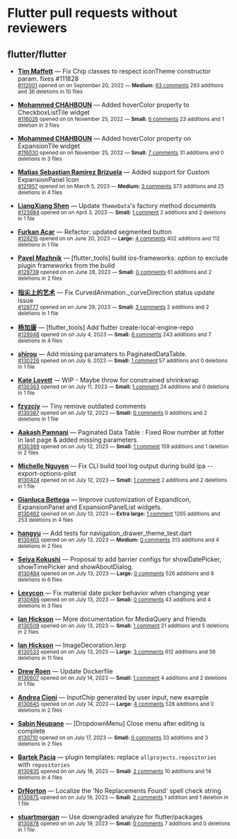 # Flutter pull requests without reviewers

## flutter/flutter

* **[Tim Maffett](https://github.com/timmaffett)** &mdash; Fix Chip classes to respect iconTheme constructor param. fixes #111828<br />
    <sub>[#112001](https://github.com/flutter/flutter/pull/112001) opened on on September 20, 2022 &mdash; **Medium:** [63 comments](https://github.com/flutter/flutter/pull/112001) 293 additions and 36 deletions in 10 files</sub><br />

* **[Mohammed  CHAHBOUN](https://github.com/M97Chahboun)** &mdash; Added hoverColor property to CheckboxListTile widget<br />
    <sub>[#116026](https://github.com/flutter/flutter/pull/116026) opened on on November 25, 2022 &mdash; **Small:** [6 comments](https://github.com/flutter/flutter/pull/116026) 23 additions and 1 deletion in 3 files</sub><br />

* **[Mohammed  CHAHBOUN](https://github.com/M97Chahboun)** &mdash; Added hoverColor property on ExpansionTile widget<br />
    <sub>[#116030](https://github.com/flutter/flutter/pull/116030) opened on on November 25, 2022 &mdash; **Small:** [7 comments](https://github.com/flutter/flutter/pull/116030) 31 additions and 0 deletions in 3 files</sub><br />

* **[Matias Sebastian Ramirez Brizuela](https://github.com/ramirezsebas)** &mdash; Added support for Custom ExpansionPanel Icon<br />
    <sub>[#121957](https://github.com/flutter/flutter/pull/121957) opened on on March 5, 2023 &mdash; **Medium:** [3 comments](https://github.com/flutter/flutter/pull/121957) 373 additions and 25 deletions in 4 files</sub><br />

* **[LiangXiang Shen](https://github.com/kj415j45)** &mdash; Update `ThemeData`'s factory method documents<br />
    <sub>[#123984](https://github.com/flutter/flutter/pull/123984) opened on on April 3, 2023 &mdash; **Small:** [1 comment](https://github.com/flutter/flutter/pull/123984) 2 additions and 2 deletions in 1 file</sub><br />

* **[Furkan Acar](https://github.com/AcarFurkan)** &mdash; Refactor: updated segmented button<br />
    <sub>[#129215](https://github.com/flutter/flutter/pull/129215) opened on on June 20, 2023 &mdash; **Large:** [4 comments](https://github.com/flutter/flutter/pull/129215) 402 additions and 112 deletions in 1 file</sub><br />

* **[Pavel Mazhnik](https://github.com/p-mazhnik)** &mdash; [flutter_tools] build ios-frameworks: option to exclude plugin frameworks from the build<br />
    <sub>[#129739](https://github.com/flutter/flutter/pull/129739) opened on on June 28, 2023 &mdash; **Small:** [0 comments](https://github.com/flutter/flutter/pull/129739) 61 additions and 2 deletions in 2 files</sub><br />

* **[指尖上的艺术](https://github.com/fingerart)** &mdash; Fix CurvedAnimation._curveDirection status update issue<br />
    <sub>[#129777](https://github.com/flutter/flutter/pull/129777) opened on on June 29, 2023 &mdash; **Small:** [3 comments](https://github.com/flutter/flutter/pull/129777) 2 additions and 2 deletions in 1 file</sub><br />

* **[杨加康](https://github.com/MeandNi)** &mdash; [flutter_tools] Add flutter create-local-engine-repo<br />
    <sub>[#129948](https://github.com/flutter/flutter/pull/129948) opened on on July 4, 2023 &mdash; **Small:** [6 comments](https://github.com/flutter/flutter/pull/129948) 243 additions and 7 deletions in 4 files</sub><br />

* **[shirou](https://github.com/shirou)** &mdash; Add missing paramaters to PaginatedDataTable.<br />
    <sub>[#130226](https://github.com/flutter/flutter/pull/130226) opened on on July 9, 2023 &mdash; **Small:** [1 comment](https://github.com/flutter/flutter/pull/130226) 57 additions and 0 deletions in 1 file</sub><br />

* **[Kate Lovett](https://github.com/Piinks)** &mdash; WIP - Maybe throw for constrained shrinkwrap<br />
    <sub>[#130363](https://github.com/flutter/flutter/pull/130363) opened on on July 11, 2023 &mdash; **Small:** [1 comment](https://github.com/flutter/flutter/pull/130363) 24 additions and 0 deletions in 1 file</sub><br />

* **[fzyzcjy](https://github.com/fzyzcjy)** &mdash; Tiny remove outdated comments<br />
    <sub>[#130387](https://github.com/flutter/flutter/pull/130387) opened on on July 12, 2023 &mdash; **Small:** [0 comments](https://github.com/flutter/flutter/pull/130387) 0 additions and 2 deletions in 1 file</sub><br />

* **[Aakash Pamnani](https://github.com/aakash-pamnani)** &mdash; Paginated Data Table : Fixed Row number at fotter in last page & added missing parameters.<br />
    <sub>[#130389](https://github.com/flutter/flutter/pull/130389) opened on on July 12, 2023 &mdash; **Small:** [1 comment](https://github.com/flutter/flutter/pull/130389) 159 additions and 1 deletion in 2 files</sub><br />

* **[Michelle Nguyen](https://github.com/mnguyen427)** &mdash; Fix CLI build tool log output during build ipa --export-options-plist<br />
    <sub>[#130424](https://github.com/flutter/flutter/pull/130424) opened on on July 12, 2023 &mdash; **Small:** [1 comment](https://github.com/flutter/flutter/pull/130424) 2 additions and 2 deletions in 1 file</sub><br />

* **[Gianluca Bettega](https://github.com/Macacoazul01)** &mdash; Improve customization of ExpandIcon, ExpansionPanel and ExpansionPanelList widgets.<br />
    <sub>[#130462](https://github.com/flutter/flutter/pull/130462) opened on on July 13, 2023 &mdash; **Extra large:** [1 comment](https://github.com/flutter/flutter/pull/130462) 1265 additions and 253 deletions in 4 files</sub><br />

* **[hangyu](https://github.com/hangyujin)** &mdash; Add tests for navigation_drawer_theme_test.dart <br />
    <sub>[#130465](https://github.com/flutter/flutter/pull/130465) opened on on July 13, 2023 &mdash; **Medium:** [0 comments](https://github.com/flutter/flutter/pull/130465) 313 additions and 4 deletions in 2 files</sub><br />

* **[Seiya Kokushi](https://github.com/ronnnnn)** &mdash; Proposal to add barrier configs for showDatePicker, showTimePicker and showAboutDialog.<br />
    <sub>[#130484](https://github.com/flutter/flutter/pull/130484) opened on on July 13, 2023 &mdash; **Large:** [0 comments](https://github.com/flutter/flutter/pull/130484) 526 additions and 8 deletions in 6 files</sub><br />

* **[Lexycon](https://github.com/Lexycon)** &mdash; Fix material date picker behavior when changing year<br />
    <sub>[#130486](https://github.com/flutter/flutter/pull/130486) opened on on July 13, 2023 &mdash; **Small:** [0 comments](https://github.com/flutter/flutter/pull/130486) 43 additions and 4 deletions in 3 files</sub><br />

* **[Ian Hickson](https://github.com/Hixie)** &mdash; More documentation for MediaQuery and friends<br />
    <sub>[#130509](https://github.com/flutter/flutter/pull/130509) opened on on July 13, 2023 &mdash; **Small:** [1 comment](https://github.com/flutter/flutter/pull/130509) 21 additions and 5 deletions in 2 files</sub><br />

* **[Ian Hickson](https://github.com/Hixie)** &mdash; ImageDecoration.lerp<br />
    <sub>[#130533](https://github.com/flutter/flutter/pull/130533) opened on on July 13, 2023 &mdash; **Large:** [3 comments](https://github.com/flutter/flutter/pull/130533) 612 additions and 59 deletions in 11 files</sub><br />

* **[Drew Roen](https://github.com/drewroengoogle)** &mdash; Update Dockerfile<br />
    <sub>[#130607](https://github.com/flutter/flutter/pull/130607) opened on on July 14, 2023 &mdash; **Small:** [1 comment](https://github.com/flutter/flutter/pull/130607) 4 additions and 2 deletions in 1 file</sub><br />

* **[Andrea Cioni](https://github.com/andreacioni)** &mdash; InputChip generated by user input, new example<br />
    <sub>[#130645](https://github.com/flutter/flutter/pull/130645) opened on on July 14, 2023 &mdash; **Large:** [4 comments](https://github.com/flutter/flutter/pull/130645) 528 additions and 0 deletions in 2 files</sub><br />

* **[Sabin Neupane](https://github.com/sabin26)** &mdash; [DropdownMenu] Close menu after editing is complete<br />
    <sub>[#130710](https://github.com/flutter/flutter/pull/130710) opened on on July 17, 2023 &mdash; **Small:** [0 comments](https://github.com/flutter/flutter/pull/130710) 33 additions and 3 deletions in 2 files</sub><br />

* **[Bartek Pacia](https://github.com/bartekpacia)** &mdash; plugin templates: replace `allprojects.repositories` with `repositories`<br />
    <sub>[#130835](https://github.com/flutter/flutter/pull/130835) opened on on July 18, 2023 &mdash; **Small:** [2 comments](https://github.com/flutter/flutter/pull/130835) 10 additions and 14 deletions in 4 files</sub><br />

* **[DrNorton](https://github.com/DrNorton)** &mdash; Localize the 'No Replacements Found' spell check string<br />
    <sub>[#130875](https://github.com/flutter/flutter/pull/130875) opened on on July 19, 2023 &mdash; **Small:** [2 comments](https://github.com/flutter/flutter/pull/130875) 1 addition and 1 deletion in 1 file</sub><br />

* **[stuartmorgan](https://github.com/stuartmorgan)** &mdash; Use downgraded analyze for flutter/packages<br />
    <sub>[#130878](https://github.com/flutter/flutter/pull/130878) opened on on July 19, 2023 &mdash; **Small:** [0 comments](https://github.com/flutter/flutter/pull/130878) 7 additions and 0 deletions in 1 file</sub><br />


